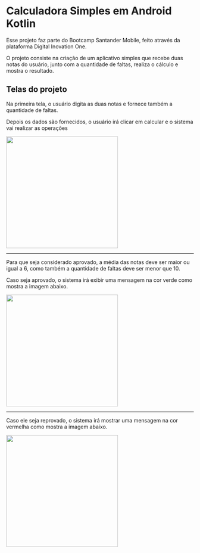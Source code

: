 # Calculadora Simples em Android Kotlin
<p> Esse projeto faz parte do Bootcamp Santander Mobile, feito através da plataforma Digital Inovation One. </p>
<p> O projeto consiste na criação de um aplicativo simples que recebe duas notas do usuário, junto com a quantidade
de faltas, realiza o cálculo e mostra o resultado. </p>
<h2> Telas do projeto </h2>
<div>
  <p> Na primeira tela, o usuário digita as duas notas e fornece também a quantidade de faltas. </p>
  <p> Depois os dados são fornecidos, o usuário irá clicar em calcular e o sistema vai realizar as operações</p>
<img src="https://user-images.githubusercontent.com/56280877/125864369-a5bf5e02-f32d-47d0-ae48-79b2281f54e1.jpg" width="300px" />
</div>
<hr>
<div>
  <p> Para que seja considerado aprovado, a média das notas deve ser maior ou igual a 6, como também a quantidade
    de faltas deve ser menor que 10.</p>
  <p> Caso seja aprovado, o sistema irá exibir uma mensagem na cor verde como mostra a imagem abaixo.</p>
<img src="https://user-images.githubusercontent.com/56280877/125864724-ab1a0043-f18c-4e94-add9-c6682a7867b2.jpg" width="300px" />
</div>
<hr>
<div>
    <p> Caso ele seja reprovado, o sistema irá mostrar uma mensagem na cor vermelha como mostra a imagem abaixo. <p>
<img src="https://user-images.githubusercontent.com/56280877/125864835-69dc1f17-c5c6-44f0-8a10-52fbdb0761e3.jpg" width="300px" />
</div>





